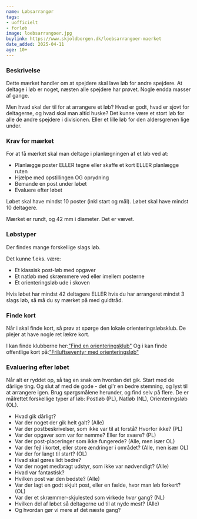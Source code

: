 ```yaml
---
name: Løbsarrangør
tags:
- uofficielt
- forløb
image: loebsarrangoer.jpg
buylink: https://www.skjoldborgen.dk/loebsarrangoer-maerket
date_added: 2025-04-11
age: 10+
---
```

### Beskrivelse

Dette mærket handler om at spejdere skal lave løb for andre spejdere.
At deltage i løb er noget, næsten alle spejdere har prøvet. Nogle endda masser af gange.

Men hvad skal der til for at arrangere et løb? Hvad er godt, hvad er sjovt for deltagerne, og hvad skal man altid huske?
Det kunne være et stort løb for alle de andre spejdere i divisionen. Eller et lille løb for den aldersgrenen lige under.

### Krav for mærket

For at få mærket skal man deltage i planlægningen af et løb ved at:

- Planlægge poster 
    ELLER tegne eller skaffe et kort 
    ELLER planlægge ruten
- Hjælpe med opstillingen OG oprydning
- Bemande en post under løbet
- Evaluere efter løbet

Løbet skal have mindst 10 poster (inkl start og mål).
Løbet skal have mindst 10 deltagere.

Mærket er rundt, og 42 mm i diameter. Det er vævet.

### Løbstyper

Der findes mange forskellige slags løb.

Det kunne f.eks. være:

- Et klassisk post-løb med opgaver
- Et natløb med skræmmere ved eller imellem posterne
- Et orienteringsløb ude i skoven

Hvis løbet har mindst 42 deltagere ELLER hvis du har arrangeret mindst 3 slags løb, så må du sy mærket på med guldtråd.

### Finde kort

Når i skal finde kort, så prøv at spørge den lokale orienteringsløbsklub. De plejer at have nogle ret lækre kort.

I kan finde klubberne her:<a href="https://do-f.dk/proev-orientering/find-en-klub">"Find en orienteringsklub"</a>
Og i kan finde offentlige kort på:<a href="https://www.findveji.dk/">"Friluftseventyr med orienteringsløb"</a>

### Evaluering efter løbet

Når alt er ryddet op, så tag en snak om hvordan det gik.
Start med de dårlige ting. Og slut af med de gode - det gi'r en bedre stemning, og lyst til at arrangere igen.
Brug spørgsmålene herunder, og find selv på flere.
De er målrettet forskellige typer af løb: Postløb (PL), Natløb (NL), Orienteringsløb (OL).

- Hvad gik dårligt?
- Var der noget der gik helt galt? (Alle)
- Var der postbeskrivelser, som ikke var til at forstå? Hvorfor ikke? (PL)
- Var der opgaver som var for nemme? Eller for svære? (PL)
- Var der post-placeringer som ikke fungerede? (Alle, men især OL)
- Var der fejl i kortet, eller store ændringer i området? (Alle, men især OL)
- Var der for langt til start? (OL)
- Hvad skal gøres lidt bedre?
- Var der noget medbragt udstyr, som ikke var nødvendigt? (Alle)
- Hvad var fantastisk?
- Hvilken post var den bedste? (Alle)
- Var der lagt en godt skjult post, eller en fælde, hvor man løb forkert? (OL)
- Var der et skræmmer-skjulested som virkede _hver_ gang? (NL)
- Hvilken del af løbet så deltagerne ud til at nyde mest? (Alle)
- Og hvordan gør vi mere af det næste gang?
